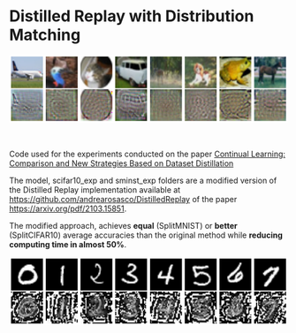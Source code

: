 # Distilled Replay with Distribution Matching


![Text](miscellanea/distilled_figures/cifar10/cifar10_distilled.png)



<br>

Code used for the experiments conducted on the paper [Continual Learning: Comparison and New Strategies Based on Dataset Distillation](https://github.com/Jaruba20/Distilled-Replay-DMatch/CLComparisonandNewStratsbasedonDD.pdf)


The model, scifar10_exp and sminst_exp folders are a modified version of the Distilled Replay implementation available at https://github.com/andrearosasco/DistilledReplay
of the paper https://arxiv.org/pdf/2103.15851.

The modified approach, achieves **equal** (SplitMNIST) or **better** (SplitCIFAR10) average accuracies than the original method while **reducing computing time in almost 50%**. 

![Text](miscellanea/distilled_figures/mnist/mnist_distilled.png)
